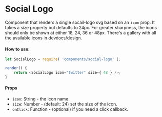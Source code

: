 Social Logo
========

Component that renders a single socail-logo svg based on an `icon` prop. It takes a size property but defaults to 24px. For greater sharpness, the icons should only be shown at either 18, 24, 36 or 48px. There's a gallery with all the available icons in devdocs/design.

#### How to use:

```js
let SocialLogo = require( 'components/social-logo' );

render() {
	return <SocialLogo icon="twitter" size={ 48 } />;
}
```

#### Props

* `icon`: String - the icon name.
* `size`: Number - (default: 24) set the size of the icon.
* `onClick`: Function - (optional) if you need a click callback.
